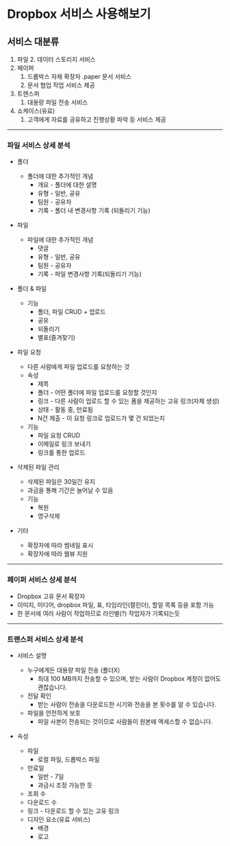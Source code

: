 # Dropbox 서비스 사용해보기

## 서비스 대분류

1. 파일
   2. 데이터 스토리지 서비스
2. 페이퍼
   1. 드롭박스 자체 확장자 .paper 문서 서비스
   1. 문서 협업 작업 서비스 제공
3. 트랜스퍼
   1. 대용량 파일 전송 서비스
4. 쇼케이스(유료)
   1. 고객에게 자료를 공유하고 진행상황 파악 등 서비스 제공

---

### 파일 서비스 상세 분석

* 폴더
  * 폴더에 대한 추가적인 개념
    * 개요 - 폴더에 대한 설명
    * 유형 - 일반, 공유
    * 팀원 - 공유자
    * 기록 - 폴더 내 변경사항 기록 (되돌리기 기능)
* 파일
  * 파일에 대한 추가적인 개념
    * 댓글
    * 유형 - 일반, 공유
    * 팀원 - 공유자
    * 기록 - 파일 변경사항 기록(되돌리기 기능)
* 폴더 & 파일
  * 기능
    * 폴더, 파일 CRUD + 업로드
    * 공유
    * 되돌리기
    * 별표(즐겨찾기)

* 파일 요청
  * 다른 사람에게 파일 업로드를 요청하는 것
  * 속성
    * 제목
    * 폴더 - 어떤 폴더에 파일 업로드를 요청할 것인지
    * 링크 - 다른 사람이 업로드 할 수 있는 폼을 제공하는 고유 링크(자체 생성)
    * 상태 - 활동 중, 만료됨
    * N건 제출 - 이 요청 링크로 업로드가 몇 건 되었는지
  * 기능
    * 파일 요청 CRUD
    * 이메일로 링크 보내기
    * 링크를 통한 업로드
* 삭제된 파일 관리
  * 삭제된 파일은 30일간 유지
  * 과금을 통해 기간은 늘어날 수 있음
  * 기능
    * 복원
    * 영구삭제
* 기타
  * 확장자에 따라 썸네일 표시
  * 확장자에 따라 웹뷰 지원

---

### 페이퍼 서비스 상세 분석

* Dropbox 고유 문서 확장자
* 이미지, 미디어, dropbox 파일, 표, 타임라인(캘린더), 할일 목록 등을 포함 가능
* 한 문서에 여러 사람이 작업하므로 라인별(?) 작업자가 기록되는듯

---

### 트랜스퍼 서비스 상세 분석

* 서비스 설명
  * 누구에게든 대용량 파일 전송 (폴더X)
    * 최대 100 MB까지 전송할 수 있으며, 받는 사람이 Dropbox 계정이 없어도 괜찮습니다.
  * 전달 확인
    * 받는 사람이 전송을 다운로드한 시기와 전송을 본 횟수를 알 수 있습니다.
  * 파일을 안전하게 보호
    * 파일 사본이 전송되는 것이므로 사람들이 원본에 액세스할 수 없습니다.

* 속성
  * 파일
    * 로컬 파일, 드롭박스 파일
  * 만료일
    * 일반 - 7일
    * 과금시 조정 가능한 듯
  * 조회 수
  * 다운로드 수
  * 링크 - 다운로드 할 수 있는 고유 링크
  * 디자인 요소(유료 서비스)
    * 배경
    * 로고